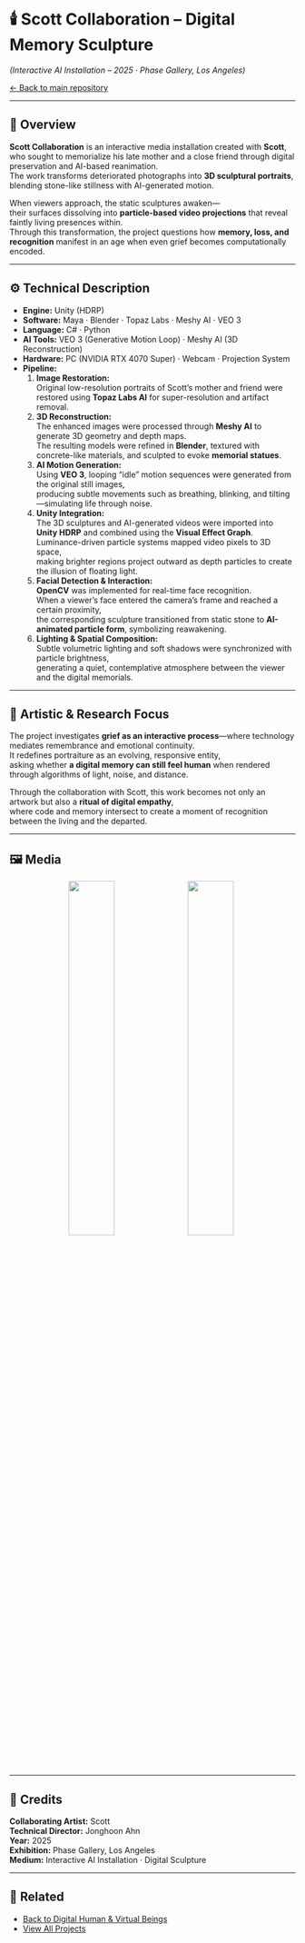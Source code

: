 # 🕯️ Scott Collaboration – Digital Memory Sculpture  
*(Interactive AI Installation – 2025 · Phase Gallery, Los Angeles)*  

[← Back to main repository](https://github.com/reusahn/Unity-Unreal-Interaction-Research/tree/main)

---

## 🧩 Overview  
**Scott Collaboration** is an interactive media installation created with **Scott**,  
who sought to memorialize his late mother and a close friend through digital preservation and AI-based reanimation.  
The work transforms deteriorated photographs into **3D sculptural portraits**, blending stone-like stillness with AI-generated motion.  

When viewers approach, the static sculptures awaken—  
their surfaces dissolving into **particle-based video projections** that reveal faintly living presences within.  
Through this transformation, the project questions how **memory, loss, and recognition** manifest in an age when even grief becomes computationally encoded.

---

## ⚙️ Technical Description  
- **Engine:** Unity (HDRP)  
- **Software:** Maya · Blender · Topaz Labs · Meshy AI · VEO 3  
- **Language:** C# · Python  
- **AI Tools:** VEO 3 (Generative Motion Loop) · Meshy AI (3D Reconstruction)  
- **Hardware:** PC (NVIDIA RTX 4070 Super) · Webcam · Projection System  
- **Pipeline:**  
  1. **Image Restoration:**  
     Original low-resolution portraits of Scott’s mother and friend were restored using **Topaz Labs AI** for super-resolution and artifact removal.  
  2. **3D Reconstruction:**  
     The enhanced images were processed through **Meshy AI** to generate 3D geometry and depth maps.  
     The resulting models were refined in **Blender**, textured with concrete-like materials, and sculpted to evoke **memorial statues**.  
  3. **AI Motion Generation:**  
     Using **VEO 3**, looping “idle” motion sequences were generated from the original still images,  
     producing subtle movements such as breathing, blinking, and tilting—simulating life through noise.  
  4. **Unity Integration:**  
     The 3D sculptures and AI-generated videos were imported into **Unity HDRP** and combined using the **Visual Effect Graph**.  
     Luminance-driven particle systems mapped video pixels to 3D space,  
     making brighter regions project outward as depth particles to create the illusion of floating light.  
  5. **Facial Detection & Interaction:**  
     **OpenCV** was implemented for real-time face recognition.  
     When a viewer’s face entered the camera’s frame and reached a certain proximity,  
     the corresponding sculpture transitioned from static stone to **AI-animated particle form**, symbolizing reawakening.  
  6. **Lighting & Spatial Composition:**  
     Subtle volumetric lighting and soft shadows were synchronized with particle brightness,  
     generating a quiet, contemplative atmosphere between the viewer and the digital memorials.  

---

## 🧠 Artistic & Research Focus  
The project investigates **grief as an interactive process**—where technology mediates remembrance and emotional continuity.  
It redefines portraiture as an evolving, responsive entity,  
asking whether **a digital memory can still feel human** when rendered through algorithms of light, noise, and distance.  

Through the collaboration with Scott, this work becomes not only an artwork but also a **ritual of digital empathy**,  
where code and memory intersect to create a moment of recognition between the living and the departed.

---

## 🖼️ Media
<p align="center">
  <img src="./media/Scott_01.jpg" width="40%" style="margin-right:5px;"/>  
  <img src="./media/Scott_02.jpg" width="40%" style="margin-right:5px;"/>
</p>

---

<!-- ## 🎥 Video Documentation
<p align="center">
  <a href="https://vimeo.com/your-video-link-here" target="_blank">
    <img src="./media/Scott_Thumb.jpg" width="40%" style="border-radius:10px;"/>
  </a>
  <br>
  <em>Click to view full video on Vimeo</em>
</p>

---
-->
## 👤 Credits  
**Collaborating Artist:** Scott  
**Technical Director:** Jonghoon Ahn  
**Year:** 2025  
**Exhibition:** Phase Gallery, Los Angeles  
**Medium:** Interactive AI Installation · Digital Sculpture  

---

## 🔗 Related  
- [Back to Digital Human & Virtual Beings](../README.md)  
- [View All Projects](https://github.com/reusahn/Unity-Unreal-Interaction-Research/tree/main)
